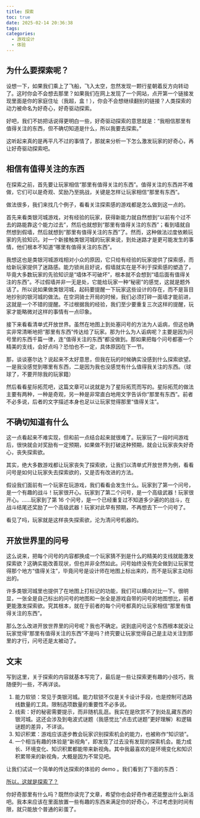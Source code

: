```yaml
---
title: 探索
toc: true
date: 2025-02-14 20:36:38
tags:
categories:
  - 游戏设计
  - 体验
---
```


## 为什么要探索呢？

设想一下，如果我们乘上了飞船，飞入太空，忽然发现一颗行星朝着反方向转动了。这时你会不会想去那里？如果我们在网上发现了一个网站，点开第一个链接发现里面是你的家庭住址（我超，盒！），你会不会想继续翻别的链接？人类探索的动力被命名为好奇心，好奇驱动探索。

好吧，我们不妨把话说得更明白一些，好奇驱动探索的意思就是：“我相信那里有值得关注的东西，但不确切知道是什么，所以我要去探索。”

这听起来真的是再平凡不过的事情了，那就来分析一下怎么激发玩家的好奇心，再让好奇驱动探索吧。

## 相信有值得关注的东西

在探索之前，首先要让玩家相信“那里有值得关注的东西”。值得关注的东西并不难做，它们可以是奇观、奖励乃至挑战，关键是怎样让玩家相信“那里有东西”。

做法很多，我们来找几个例子，看看关注探索感的游戏都是怎么做到这一点的。

首先来看类银河城游戏，对有经验的玩家，获得新能力就自然想到“以前有个过不去的路能靠这个能力过去”，然后也就想到“那里有值得关注的东西”；看到墙就自然想到假墙，然后就想到“那里有值得关注的东西”了。然而，这种做法过度依赖玩家的先验知识。对一个新接触类银河城的玩家来说，到处迷路才是更可能发生的事情，他们根本不知道“哪里有值得关注的东西”。

我想这也是类银河城游戏相对小众的原因，它只给有经验的玩家提供了探索感，而给新玩家提供了迷路感。能力锁尚且好说，假墙就实在是不利于探索感的塑造了，毕竟大多数玩家的先验知识是“墙体不可破坏”，根本就不会想到“墙后面有值得关注的东西”。不过假墙并非一无是处，它能给玩家一种“秘密”的感觉，这就是题外话了。所以说如果做类银河城，起码要提醒一下玩家这些设计的存在，而不是盲目地抄别的银河城的做法。在空洞骑士开局的时候，我们必须打碎一面墙才能前进，这就是一个不错的提醒。不过根据我的经验，我们至少要重复三次这样的提醒，玩家才能略微对这样的事情有一点印象。

接下来看看清单式开放世界。虽然在地图上到处塞问号的方法为人诟病，但这也确实非常清晰地把“那里有东西”传达给了玩家。那为什么为人诟病呢？主要是因为问号里的东西千篇一律，连“值得关注的东西”都没做到。那如果把每个问号都塞一个精美的支线，会好点吗？恐怕也不一定，具体原因在下一节。

那，谈谈塞尔达？说起来不太好意思，但我在玩的时候确实没感到什么探索欲望。一是我没感觉到哪里有东西，二是因为我也没感觉有什么值得我关注的东西。（球球了，不要开除我的玩家籍）

然后看看星际拓荒吧，这篇文章可以说就是为了星际拓荒而写的。星际拓荒的做法主要有两种，一种是奇观，另一种是非常直白地用文字告诉你“那里有东西”。前者不必多说，后者的文字描述本身也足以让玩家觉得那里“值得关注”。

## 不确切知道有什么

这一点看起来不难实现，但和前一点结合起来就很难了。玩家玩了一段时间游戏后，很快就会对奖励有一定预期，如果做不到打破这种预期，就会让玩家丧失好奇心，丧失探索欲。

其实，绝大多数游戏都让玩家丧失了探索欲，让我们以清单式开放世界为例，看看问号是如何让玩家失去探索欲的，又是否有改进的方法。

假设我们面前有一个玩家在玩游戏，我们看看会发生什么。玩家到了第一个问号，是一个有趣的战斗！玩家很开心。玩家到了第二个问号，是一个高级武器！玩家很开心。......玩家到了第 16 个问号，是一个已经重复过不知道多少遍的的战斗，在战斗结尾还奖励了一个高级武器！玩家对此早有预期，不再想去下一个问号了。

看见了吗，玩家就是这样丧失探索欲，沦为清问号机器的。

## 开放世界里的问号

这么说来，把每个问号的内容都换成一个玩家猜不到是什么的精美的支线就能激发探索欲？这确实能改善现状，但也并非全然如此。问号始终没有完全做到让玩家觉得那个地方“值得关注”，毕竟问号是设计师在地图上标出来的，而不是玩家主动标出的。

许多类银河城里也提供了在地图上打标记的功能，我们可以横向对比一下。很明显，一张全是自己标出的问号的地图和一张全是游戏自带的问号的地图想比，前者更能激发探索欲。究其根本，就在于前者的每个问号都真的让玩家相信“那里有值得关注的东西”。

那么怎么改进开放世界里的问号呢？我也不确定。说到底问号这个东西根本就没让玩家觉得“那里有值得关注的东西”不是吗？终究要让玩家觉得自己是主动关注到那里的才行，问号还是太被动了。

## 文末

写到这里，关于探索的内容就基本写完了，最后是一些让探索更有趣的小技巧，我随便列一些，不再详谈。

1. 能力软锁：常见于类银河城。能力软锁不仅是关卡设计手段，也是控制可选路线数量的工具。限制选项数量的重要性不必多说。
2. 线索：好的秘密需要提示，而非随机乱逛。我实在是欣赏不了到处乱藏东西的银河城。这还会涉及到电波式谜题（我感觉比“点击式谜题”更好理解）和逻辑谜题的差异，不详谈。
3. 知识积累：游戏应该逐步教会玩家识别探索机会的能力，也被称作“知识锁”。
4. 一个相当有趣的体验是“新视角”，即发现了过去没有发现的探索机会。能力成长、环境变化、知识积累都能带来新视角。其中我最喜欢的是环境变化和知识积累带来的新视角，大概是因为不常见吧。

让我们试试一个简单的传达探索的体验的 demo 。我们看到了下面的东西：

[所以，这就是探索了？](../../../secret/)

你好奇那里有什么吗？既然你读完了文章，希望你也会好奇作者还能整出什么新活吧。我本来应该在里面放置一些有趣的东西来满足你的好奇心，不过考虑到时间有限，就只能放个普通的彩蛋了。

<style>
/* 隐藏草书 */
.hidden-fancy-text {
    font-family: 'Brush Script MT', cursive;
    font-size: 20px;
    /* text-align: center; */
    margin: 20px 0;
    /* padding: 20px; */
    line-height: 1.5;
    color: transparent;
    cursor: default
}

.hidden-fancy-text::selection {
    color: darkred;
    background: white;
}
</style>

<div class="hidden-fancy-text">
如果作者在认真做游戏的话，我们也应该会见面的。
</div>
